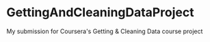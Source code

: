 # GettingAndCleaningDataProject
My submission for Coursera's Getting &amp; Cleaning Data course project
